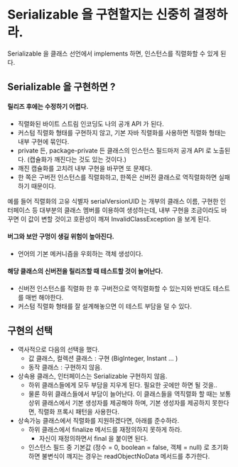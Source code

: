 # Serializable 을 구현할지는 신중히 결정하라.

Serializable 을 클래스 선언에서 implements 하면, 인스턴스를 직렬화할 수 있게 된다.

## Serializable 을 구현하면 ?

#### 릴리즈 후에는 수정하기 어렵다.
 - 직렬화된 바이트 스트림 인코딩도 나의 공개 API 가 된다.
 - 커스텀 직렬화 형태를 구현하지 않고, 기본 자바 직렬화를 사용하면 직렬화 형태는 내부 구현에 묶인다.
 - private 든, package-private 든 클래스의 인스턴스 필드마저 공개 API 로 노출된다. (캡슐화가 깨진다는 것도 있는 것이다.)
 - 깨진 캡슐화를 고치려 내부 구현을 바꾸면 또 문제다.
 - 한 쪽은 구버전 인스턴스를 직렬화하고, 한쪽은 신버전 클래스로 역직렬화하면 실패하기 때문이다.
    
예를 들어 직렬화의 고유 식별자 serialVersionUID 는 개부의 클래스 이름, 구현한 인터페이스 등 대부분의 클래스 멤버를 이용하여 생성하는데, 내부 구현을 조금이라도
바꾸면 이 값이 변할 것이고 호환성이 깨져 InvalidClassException 을 보게 된다.

#### 버그와 보안 구멍이 생길 위험이 높아진다.
 - 언어의 기본 메커니즘을 우회하는 객체 생성이다.

#### 해당 클래스의 신버전을 릴리즈할 때 테스트할 것이 늘어난다.
 - 신버전 인스턴스를 직렬화 한 후 구버전으로 역직렬화할 수 있는지와 반대도 테스트를 매번 해야한다.
 - 커스텀 직렬화 형태를 잘 설계해놓으면 이 테스트 부담을 덜 수 있다.  
 
 
## 구현의 선택
 - 역사적으로 다음의 선택을 했다.
    - 값 클래스, 컬렉션 클래스 : 구현 (BigInteger, Instant ... )
    - 동작 클래스 : 구현하지 않음.
 - 상속용 클래스, 인터페이스는 Serializable 구현하지 않음.
    - 하위 클래스들에게 모두 부담을 지우게 된다. 필요한 곳에만 하면 될 것을..
    - 물론 하위 클래스들에서 부담이 늘어난다. 이 클래스들을 역직렬화 할 때는 보통 상위 클래스에서 기본 생성자를 제공해야 하며, 기본 생성자를 제공하지 못한다면, 직렬화 프록시 패턴을 사용한다.
 - 상속가능 클래스에서 직렬화를 지원하겠다면, 아래를 준수하라.
    - 하위 클래스에서 finalize 메서드를 재정의하지 못하게 하라.
        - 자신이 재정의하면서 final 을 붙이면 된다.
    - 인스턴스 필드 중 기본값 (정수 = 0, boolean = false, 객체 = null) 로 초기화하면 불변식이 꺠지는 경우는 readObjectNoData 메서드를 추가한다.